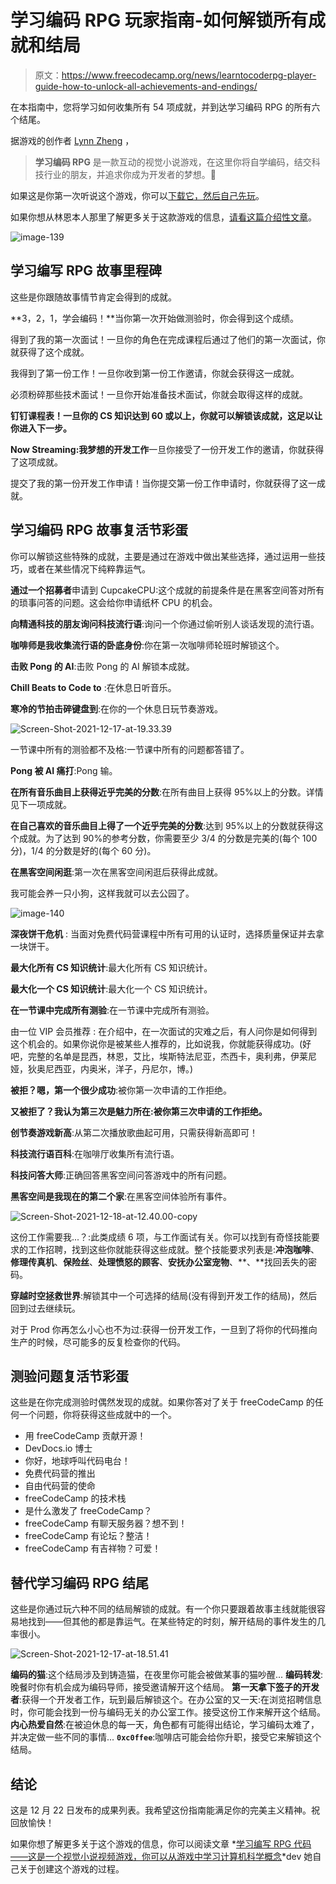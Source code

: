 # 学习编码 RPG 玩家指南-如何解锁所有成就和结局

> 原文：<https://www.freecodecamp.org/news/learntocoderpg-player-guide-how-to-unlock-all-achievements-and-endings/>

在本指南中，您将学习如何收集所有 54 项成就，并到达学习编码 RPG 的所有六个结尾。

据游戏的创作者 [Lynn Zheng](https://www.freecodecamp.org/news/author/lynn/) ，

> ****学习编码 RPG**** 是一款互动的视觉小说游戏，在这里你将自学编码，结交科技行业的朋友，并追求你成为开发者的梦想。🎯

如果这是你第一次听说这个游戏，你可以[下载它，然后自己先玩](https://freecodecamp.itch.io/learn-to-code-rpg)。

如果你想从林恩本人那里了解更多关于这款游戏的信息，[请看这篇介绍性文章](https://www.freecodecamp.org/news/learn-to-code-rpg/)。

![image-139](img/bd2651f387127aa509954bf09e7dcc06.png)

## 学习编写 RPG 故事里程碑

这些是你跟随故事情节肯定会得到的成就。

**3，2，1，学会编码！**当你第一次开始做测验时，你会得到这个成绩。

得到了我的第一次面试！一旦你的角色在完成课程后通过了他们的第一次面试，你就获得了这个成就。

我得到了第一份工作！一旦你收到第一份工作邀请，你就会获得这一成就。

必须粉碎那些技术面试！一旦你开始准备技术面试，你就会取得这样的成就。

**钉钉课程表！一旦你的 CS 知识达到 60 或以上，你就可以解锁该成就，这足以让你进入下一步。**

**Now Streaming:我梦想的开发工作**一旦你接受了一份开发工作的邀请，你就获得了这项成就。

提交了我的第一份开发工作申请！当你提交第一份工作申请时，你就获得了这一成就。

## 学习编码 RPG 故事复活节彩蛋

你可以解锁这些特殊的成就，主要是通过在游戏中做出某些选择，通过运用一些技巧，或者在某些情况下纯粹靠运气。

**通过一个招募者**申请到 CupcakeCPU:这个成就的前提条件是在黑客空间答对所有的琐事问答的问题。这会给你申请纸杯 CPU 的机会。

**向精通科技的朋友询问科技流行语**:询问一个你通过偷听别人谈话发现的流行语。

**咖啡师是我收集流行语的卧底身份**:你在第一次咖啡师轮班时解锁这个。

**击败 Pong 的 AI**:击败 Pong 的 AI 解锁本成就。

**Chill Beats to Code to** :在休息日听音乐。

**寒冷的节拍击碎键盘到**:在你的一个休息日玩节奏游戏。

![Screen-Shot-2021-12-17-at-19.33.39](img/c0801ebd13c4e7fb9f40049beaa18ca9.png)

一节课中所有的测验都不及格:一节课中所有的问题都答错了。

**Pong 被 AI 痛打**:Pong 输。

**在所有音乐曲目上获得近乎完美的分数**:在所有曲目上获得 95%以上的分数。详情见下一项成就。

**在自己喜欢的音乐曲目上得了一个近乎完美的分数**:达到 95%以上的分数就获得这个成就。为了达到 90%的参考分数，你需要至少 3/4 的分数是完美的(每个 100 分)，1/4 的分数是好的(每个 60 分)。

**在黑客空间闲逛**:第一次在黑客空间闲逛后获得此成就。

我可能会养一只小狗，这样我就可以去公园了。

![image-140](img/f73314a0feca2894e4e3c69651d21a93.png)

**深夜饼干危机** : 当面对免费代码营课程中所有可用的认证时，选择质量保证并去拿一块饼干。

**最大化所有 CS 知识统计**:最大化所有 CS 知识统计。

**最大化一个 CS 知识统计**:最大化一个 CS 知识统计。

**在一节课中完成所有测验**:在一节课中完成所有测验。

由一位 VIP 会员推荐 : 在介绍中，在一次面试的灾难之后，有人问你是如何得到这个机会的。如果你说你是被某些人推荐的，比如说我，你就能获得成功。(好吧，完整的名单是昆西，林恩，艾比，埃斯特法尼亚，杰西卡，奥利弗，伊莱尼娅，狄奥尼西亚，内奥米，洋子，丹尼尔，博。)

**被拒？嗯，第一个很少成功**:被你第一次申请的工作拒绝。

**又被拒了？我认为第三次是魅力所在:被你第三次申请的工作拒绝。**

**创节奏游戏新高**:从第二次播放歌曲起可用，只需获得新高即可！

**科技流行语百科**:在咖啡厅收集所有流行语。

**科技问答大师**:正确回答黑客空间问答游戏中的所有问题。

**黑客空间是我现在的第二个家**:在黑客空间体验所有事件。

![Screen-Shot-2021-12-18-at-12.40.00-copy](img/890b574f611bf24ca2cafe84a7b89f26.png)

这份工作需要我...？:此类成绩 6 项，与工作面试有关。你可以找到有奇怪技能要求的工作招聘，找到这些你就能获得这些成就。整个技能要求列表是:**冲泡咖啡**、**修理传真机**、**保险丝**、**处理愤怒的顾客**、**安抚办公室宠物**、**、**找回丢失的密码。

**穿越时空拯救世界**:解锁其中一个可选择的结局(没有得到开发工作的结局)，然后回到过去继续玩。

对于 Prod 你再怎么小心也不为过:获得一份开发工作，一旦到了将你的代码推向生产的时候，尽可能多的反复检查你的代码。

## 测验问题复活节彩蛋

这些是在你完成测验时偶然发现的成就。如果你答对了关于 freeCodeCamp 的任何一个问题，你将获得这些成就中的一个。

*   用 freeCodeCamp 贡献开源！
*   DevDocs.io 博士
*   你好，地球呼叫代码电台！
*   免费代码营的推出
*   自由代码营的使命
*   freeCodeCamp 的技术栈
*   是什么激发了 freeCodeCamp？
*   freeCodeCamp 有聊天服务器？想不到！
*   freeCodeCamp 有论坛？整洁！
*   freeCodeCamp 有吉祥物？可爱！

## 替代学习编码 RPG 结尾

这些是你通过玩六种不同的结局解锁的成就。有一个你只要跟着故事主线就能很容易地找到——但其他的都是靠运气。在某些特定的时刻，解开结局的事件发生的几率很小。

![Screen-Shot-2021-12-17-at-18.51.41](img/19215004392beb987b513f1e7d93f5b5.png)

**编码的猫**:这个结局涉及到铸造猫，在夜里你可能会被做某事的猫吵醒... **编码转发**:晚餐时你有机会成为编码导师，接受邀请解开这个结局。 **第一天拿下签子的开发者**:获得一个开发者工作，玩到最后解锁这个。在办公室的又一天:在浏览招聘信息时，你可能会找到一份与编码无关的办公室工作。接受这份工作来解开这个结局。 **内心热爱自然**:在被迫休息的每一天，角色都有可能得出结论，学习编码太难了，并决定做一些不同的事情... **`0xc0ffee`**:咖啡店可能会给你升职，接受它来解锁这个结局。

## 结论

这是 12 月 22 日发布的成果列表。我希望这份指南能满足你的完美主义精神。祝回放愉快！

如果你想了解更多关于这个游戏的信息，你可以阅读文章 *[学习编写 RPG 代码——这是一个视觉小说视频游戏，你可以从游戏中学习计算机科学概念](https://www.freecodecamp.org/news/learn-to-code-rpg-press-kit/)*dev 她自己关于创建这个游戏的过程。